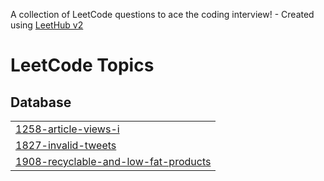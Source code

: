 A collection of LeetCode questions to ace the coding interview! - Created using [LeetHub v2](https://github.com/arunbhardwaj/LeetHub-2.0)
<!---LeetCode Topics Start-->
# LeetCode Topics
## Database
|  |
| ------- |
| [1258-article-views-i](https://github.com/shubhu0506/LeetCode/tree/master/1258-article-views-i) |
| [1827-invalid-tweets](https://github.com/shubhu0506/LeetCode/tree/master/1827-invalid-tweets) |
| [1908-recyclable-and-low-fat-products](https://github.com/shubhu0506/LeetCode/tree/master/1908-recyclable-and-low-fat-products) |
<!---LeetCode Topics End-->